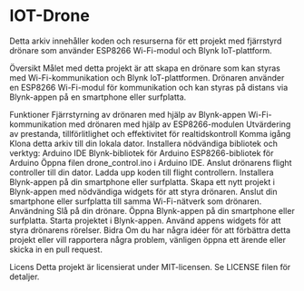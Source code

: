 # IOT-Drone

Detta arkiv innehåller koden och resurserna för ett projekt med fjärrstyrd drönare som använder ESP8266 Wi-Fi-modul och Blynk IoT-plattform.

Översikt
Målet med detta projekt är att skapa en drönare som kan styras med Wi-Fi-kommunikation och Blynk IoT-plattformen. Drönaren använder en ESP8266 Wi-Fi-modul för kommunikation och kan styras på distans via Blynk-appen på en smartphone eller surfplatta.

Funktioner
Fjärrstyrning av drönaren med hjälp av Blynk-appen
Wi-Fi-kommunikation med drönaren med hjälp av ESP8266-modulen
Utvärdering av prestanda, tillförlitlighet och effektivitet för realtidskontroll
Komma igång
Klona detta arkiv till din lokala dator.
Installera nödvändiga bibliotek och verktyg:
Arduino IDE
Blynk-bibliotek för Arduino
ESP8266-bibliotek för Arduino
Öppna filen drone_control.ino i Arduino IDE.
Anslut drönarens flight controller till din dator.
Ladda upp koden till flight controllern.
Installera Blynk-appen på din smartphone eller surfplatta.
Skapa ett nytt projekt i Blynk-appen med nödvändiga widgets för att styra drönaren.
Anslut din smartphone eller surfplatta till samma Wi-Fi-nätverk som drönaren.
Användning
Slå på din drönare.
Öppna Blynk-appen på din smartphone eller surfplatta.
Starta projektet i Blynk-appen.
Använd appens widgets för att styra drönarens rörelser.
Bidra
Om du har några idéer för att förbättra detta projekt eller vill rapportera några problem, vänligen öppna ett ärende eller skicka in en pull request.

Licens
Detta projekt är licensierat under MIT-licensen. Se LICENSE filen för detaljer.